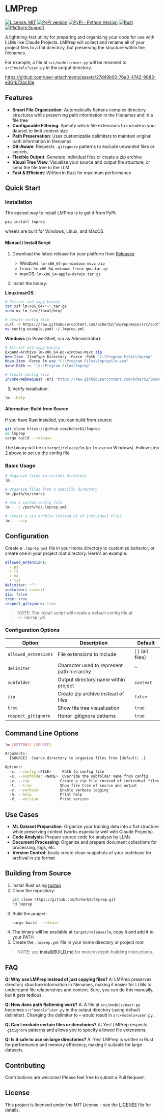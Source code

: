 # LMPrep 

[![License: MIT](https://img.shields.io/badge/License-MIT-yellow.svg)](https://opensource.org/licenses/MIT)
[![PyPI version](https://badge.fury.io/py/lmprep.svg)](https://badge.fury.io/py/lmprep)
[![PyPI - Python Version](https://img.shields.io/pypi/pyversions/lmprep)](https://pypi.org/project/lmprep/)
[![Rust](https://img.shields.io/badge/rust-%23000000.svg?style=flat&logo=rust&logoColor=white)](https://www.rust-lang.org/)
[![Platform Support](https://img.shields.io/badge/platform-windows%20%7C%20macos%20%7C%20linux-lightgrey)](https://github.com/bcherb2/lmprep)

A lightning-fast utility for preparing and organizing your code for use with LLMs like Claude Projects.  LMPrep will collect and rename all of your project files to a flat directory, but preserving the structure within the filenames.  

For example, a file at `src/models/user.py` will be renamed to `src^models^user.py` in the output directory.


https://github.com/user-attachments/assets/27d49b03-76a0-4742-9883-e361b73bc10e


## Features

- **Smart File Organization**: Automatically flattens complex directory structures while preserving path information in the filenames and in a file tree
- **Configurable Filtering**: Specify which file extensions to include in your dataset to limit context size
- **Path Preservation**: Uses customizable delimiters to maintain original path information in filenames
- **Git-Aware**: Respects `.gitignore` patterns to exclude unwanted files or secrets
- **Flexible Output**: Generate individual files or create a zip archive
- **Visual Tree View**: Visualize your source and output file structure, or send the file tree to the LLM
- **Fast & Efficient**: Written in Rust for maximum performance

## Quick Start

### Installation

The easiest way to install LMPrep is to get it from PyPi:

```bash
pip install lmprep
```
wheels are built for Windows, Linux, and MacOS.

#### Manaul / Install Script

1. Download the latest release for your platform from [Releases](https://github.com/bcherb2/lmprep/releases):
   - Windows: `lm-x86_64-pc-windows-msvc.zip`
   - Linux: `lm-x86_64-unknown-linux-gnu.tar.gz`
   - macOS: `lm-x86_64-apple-darwin.tar.gz`

2. Install the binary:

**Linux/macOS**:
```bash
# Extract and copy binary
tar xzf lm-x86_64-*-*.tar.gz
sudo mv lm /usr/local/bin/

# Create config file
curl -O https://raw.githubusercontent.com/bcherb2/lmprep/main/src/config-example.yaml
mv config-example.yaml ~/.lmprep.yml
```

**Windows** (in PowerShell, run as Administrator):
```powershell
# Extract and copy binary
Expand-Archive lm-x86_64-pc-windows-msvc.zip
New-Item -ItemType Directory -Force -Path "C:\Program Files\lmprep"
Move-Item -Force lm.exe "C:\Program Files\lmprep\lm.exe"
$env:Path += ";C:\Program Files\lmprep"

# Create config file
Invoke-WebRequest -Uri "https://raw.githubusercontent.com/bcherb2/lmprep/main/src/config-example.yaml" -OutFile "$env:USERPROFILE\.lmprep.yml"
```

3. Verify installation:
```bash
lm --help
```

#### Alternative: Build from Source

If you have Rust installed, you can build from source:
```bash
git clone https://github.com/bcherb2/lmprep
cd lmprep
cargo build --release
```
The binary will be in `target/release/lm` (or `lm.exe` on Windows). Follow step 2 above to set up the config file.

### Basic Usage

```bash
# Organize files in current directory
lm .

# Organize files from a specific directory
lm /path/to/source

# Use a custom config file
lm . -c /path/to/.lmprep.yml

# Create a zip archive instead of of individual files
lm . --zip
```

## Configuration

Create a `.lmprep.yml` file in your home directory to customize behavior, or create one in your project root directory. Here's an example:

```yaml
allowed_extensions:
  - py
  - rs
  - md
  - txt
delimiter: "^"
subfolder: context
zip: false
tree: true
respect_gitignore: true
```

>NOTE: The install script will create a default config file at `~/.lmprep.yml`

### Configuration Options

| Option | Description | Default |
|--------|-------------|---------|
| `allowed_extensions` | File extensions to include | `[]` (all files) |
| `delimiter` | Character used to represent path hierarchy | `^` |
| `subfolder` | Output directory name within project | `context` |
| `zip` | Create zip archive instead of files | `false` |
| `tree` | Show file tree visualization | `true` |
| `respect_gitignore` | Honor .gitignore patterns | `true` |

## Command Line Options

```bash
lm [OPTIONS] [SOURCE]

Arguments:
  [SOURCE]  Source directory to organize files from [default: .]

Options:
  -c, --config <FILE>     Path to config file
  -s, --subfolder <NAME>  Override the subfolder name from config
  -z, --zip              Create a zip file instead of individual files
  -t, --tree             Show file tree of source and output
  -v, --verbose          Enable verbose logging
  -h, --help             Print help
  -V, --version          Print version
```

## Use Cases

- **ML Dataset Preparation**: Organize your training data into a flat structure while preserving context (works especially well with Claude Projects)
- **Code Analysis**: Prepare source code for analysis by LLMs
- **Document Processing**: Organize and prepare document collections for processing, logs, etc.
- **Version Control**: Easily create clean snapshots of your codebase for archival in zip format

## Building from Source

1. Install Rust using [rustup](https://rustup.rs/)
2. Clone the repository:
   ```bash
   git clone https://github.com/bcherb2/lmprep.git
   cd lmprep
   ```
3. Build the project:
   ```bash
   cargo build --release
   ```
4. The binary will be available at `target/release/lm`, copy it and add it to your PATH
5. Create the `.lmprep.yml` file in your home directory or project root

>
>NOTE: see [install/BUILD.md](https://github.com/bcherb2/lmprep/blob/main/install/BUILD.md) for more in depth building instructions.
>

## FAQ

**Q: Why use LMPrep instead of just copying files?**
A: LMPrep preserves directory structure information in filenames, making it easier for LLMs to understand file relationships and context.  Sure, you can do this manually, but it gets tedious.

**Q: How does path flattening work?**
A: A file at `src/models/user.py` becomes `src^models^user.py` in the output directory (using default delimiter).  Changing the delimiter to `+` would result in `src+models+user.py`.

**Q: Can I exclude certain files or directories?**
A: Yes! LMPrep respects `.gitignore` patterns and allows you to specify allowed file extensions.

**Q: Is it safe to use on large directories?**
A: Yes! LMPrep is written in Rust for performance and memory efficiency, making it suitable for large datasets.

## Contributing

Contributions are welcome! Please feel free to submit a Pull Request.

## License

This project is licensed under the MIT License - see the [LICENSE](LICENSE) file for details.
